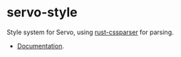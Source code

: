 servo-style
===========

Style system for Servo, using [rust-cssparser](https://github.com/servo/rust-cssparser) for parsing.

 * [Documentation](https://github.com/servo/servo/blob/master/docs/components/style.md).
